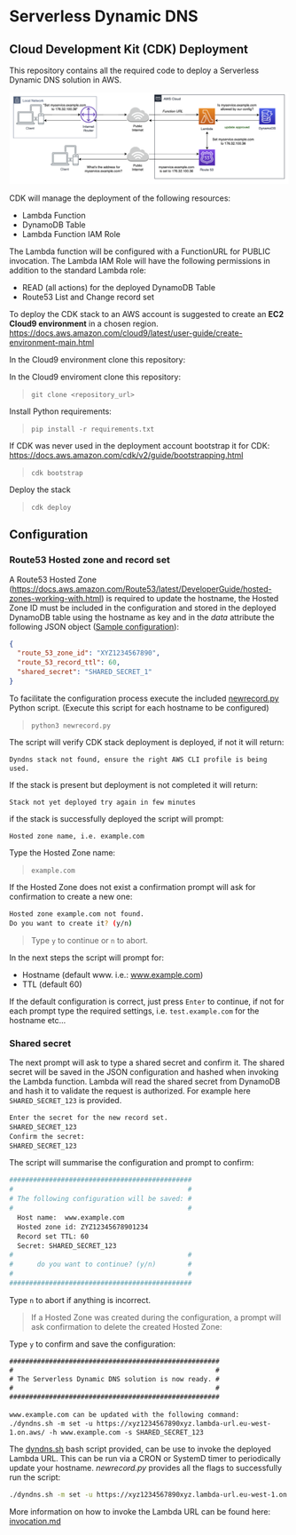 # Serverless Dynamic DNS

## Cloud Development Kit (CDK) Deployment

This repository contains all the required code to deploy a Serverless Dynamic DNS solution in AWS.

![Architecture diagram](images/architecture.png?raw=true "Architecture")

CDK will manage the deployment of the following resources:

- Lambda Function
- DynamoDB Table
- Lambda Function IAM Role

The Lambda function will be configured with a FunctionURL for PUBLIC invocation.
The Lambda IAM Role will have the following permissions in addition to the standard Lambda role:

- READ (all actions) for the deployed DynamoDB Table
- Route53 List and Change record set

To deploy the CDK stack to an AWS account is suggested to create an **EC2 Cloud9 environment** in a chosen region.
https://docs.aws.amazon.com/cloud9/latest/user-guide/create-environment-main.html

In the Cloud9 environment clone this repository:

In the Cloud9 enviroment clone this repository:
>` git clone <repository_url> `

Install Python requirements:

> `pip install -r requirements.txt`

If CDK was never used in the deployment account bootstrap it for CDK:
https://docs.aws.amazon.com/cdk/v2/guide/bootstrapping.html

> `cdk bootstrap`

Deploy the stack

> `cdk deploy`

## Configuration

### Route53 Hosted zone and record set

A Route53 Hosted Zone (https://docs.aws.amazon.com/Route53/latest/DeveloperGuide/hosted-zones-working-with.html) is required to update the hostname, the Hosted Zone ID must be included in the configuration and stored in the deployed DynamoDB table using the hostname as key and in the _data_ attribute the following JSON object ([Sample configuration](www.example.com.json)):

```JSON
{
  "route_53_zone_id": "XYZ1234567890",
  "route_53_record_ttl": 60,
  "shared_secret": "SHARED_SECRET_1"
}
```

To facilitate the configuration process execute the included [newrecord.py](newrecord.py) Python script.
(Execute this script for each hostname to be configured)

> `python3 newrecord.py`

The script will verify CDK stack deployment is deployed, if not it will return:

```
Dyndns stack not found, ensure the right AWS CLI profile is being used.
```

If the stack is present but deployment is not completed it will return:

```
Stack not yet deployed try again in few minutes
```

if the stack is successfully deployed the script will prompt:

```
Hosted zone name, i.e. example.com
```

Type the Hosted Zone name:

> `example.com`

If the Hosted Zone does not exist a confirmation prompt will ask for confirmation to create a new one:

```bash
Hosted zone example.com not found.
Do you want to create it? (y/n)
```

> Type `y` to continue or `n` to abort.

In the next steps the script will prompt for:

- Hostname (default www. i.e.: www.example.com)
- TTL (default 60)

If the default configuration is correct, just press `Enter` to continue, if not for each prompt type the required settings, i.e. `test.example.com` for the hostname etc...

### Shared secret

The next prompt will ask to type a shared secret and confirm it. The shared secret will be saved in the JSON configuration and hashed when invoking the Lambda function. Lambda will read the shared secret from DynamoDB and hash it to validate the request is authorized. For example here `SHARED_SECRET_123` is provided.

```bash
Enter the secret for the new record set.
SHARED_SECRET_123
Confirm the secret:
SHARED_SECRET_123
```

The script will summarise the configuration and prompt to confirm:

```bash
##############################################
#                                            #
# The following configuration will be saved: #
#                                            #
  Host name:  www.example.com
  Hosted zone id: ZYZ12345678901234
  Record set TTL: 60
  Secret: SHARED_SECRET_123
#                                            #
#      do you want to continue? (y/n)        #
#                                            #
##############################################
```

Type `n` to abort if anything is incorrect.

> If a Hosted Zone was created during the configuration, a prompt will ask confirmation to delete the created Hosted Zone:

Type `y` to confirm and save the configuration:

```
#####################################################
#                                                   #
# The Serverless Dynamic DNS solution is now ready. #
#                                                   #
#####################################################

www.example.com can be updated with the following command:
./dyndns.sh -m set -u https://xyz1234567890xyz.lambda-url.eu-west-1.on.aws/ -h www.example.com -s SHARED_SECRET_123
```

The [dyndns.sh](dyndns.sh) bash script provided, can be use to invoke the deployed Lambda URL. This can be run via a CRON or SystemD timer to periodically update your hostname.
_newrecord.py_ provides all the flags to successfully run the script:

```bash
./dyndns.sh -m set -u https://xyz1234567890xyz.lambda-url.eu-west-1.on.aws/ -h www.example.com -s SHARED_SECRET_123
```

More information on how to invoke the Lambda URL can be found here: [invocation.md](invocation.md)
